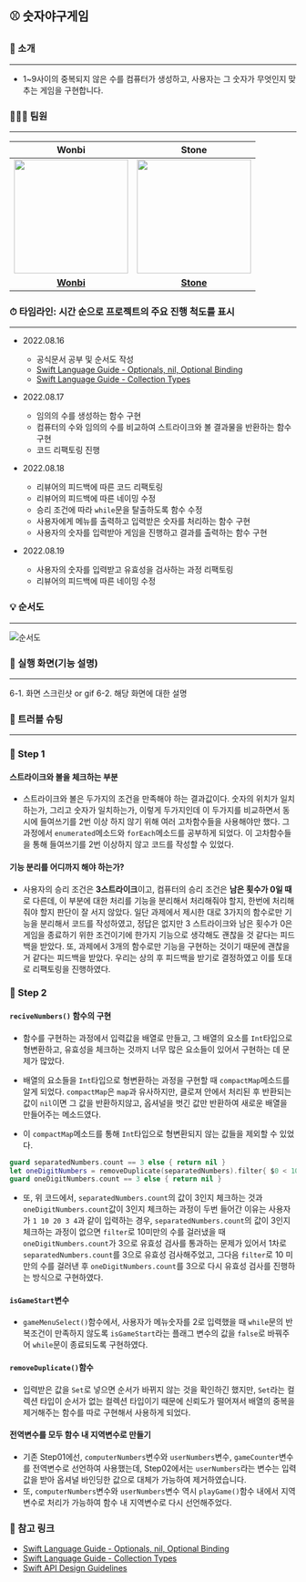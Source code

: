 ## ⚾️ 숫자야구게임

### 📑 소개
---
- 1~9사이의 중복되지 않은 수를 컴퓨터가 생성하고, 사용자는 그 숫자가 무엇인지 맞추는 게임을 구현합니다.

### 🧑🏻‍💻 팀원
---

|Wonbi|Stone|
|:----:|:----:|
|<img src="https://avatars.githubusercontent.com/u/88074999?v=4" width="200px" height="200px">|<img src="https://avatars.githubusercontent.com/u/74972815?v=4" width="200px" height="200px">|
|**[Wonbi](https://github.com/wonbi92)**|**[Stone](https://github.com/lws2269)**|
### ⏱ 타임라인: 시간 순으로 프로젝트의 주요 진행 척도를 표시
---
- 2022.08.16
	- 공식문서 공부 및 순서도 작성
    - [Swift Language Guide - Optionals, nil, Optional Binding](https://docs.swift.org/swift-book/LanguageGuide/TheBasics.html)
    - [Swift Language Guide - Collection Types](https://docs.swift.org/swift-book/LanguageGuide/CollectionTypes.html)
        
 - 2022.08.17
 	- 임의의 수를 생성하는 함수 구현
 	- 컴퓨터의 수와 임의의 수를 비교하여 스트라이크와 볼 결과물을 반환하는 함수 구현
    - 코드 리팩토링 진행

- 2022.08.18
	- 리뷰어의 피드백에 따른 코드 리팩토링
    - 리뷰어의 피드백에 따른 네이밍 수정
    - 승리 조건에 따라 `while`문을 탈출하도록 함수 수정
	- 사용자에게 메뉴를 출력하고 입력받은 숫자를 처리하는 함수 구현
 	- 사용자의 숫자를 입력받아 게임을 진행하고 결과를 출력하는 함수 구현
   
- 2022.08.19
	- 사용자의 숫자를 입력받고 유효성을 검사하는 과정 리팩토링
    - 리뷰어의 피드백에 따른 네이밍 수정
        

### 💡 순서도
---
![순서도](https://github.com/wonbi92/ios-number-baseball/blob/main/numberBaseballFlowChart.png?raw=true)

### 📱 실행 화면(기능 설명)
---
6-1. 화면 스크린샷 or gif
6-2. 해당 화면에 대한 설명
### 🚀 트러블 슈팅
---
### 📍 Step 1

#### 스트라이크와 볼을 체크하는 부분

- 스트라이크와 볼은 두가지의 조건을 만족해야 하는 결과값이다. 숫자의 위치가 일치하는가, 그리고 숫자가 일치하는가, 이렇게 두가지인데 이 두가지를 비교하면서 동시에 들여쓰기를 2번 이상 하지 않기 위해 여러 고차함수들을 사용해야만 했다. 그 과정에서 `enumerated`메소드와 `forEach`메소드를 공부하게 되었다. 이 고차함수들을 통해 들여쓰기를 2번 이상하지 않고 코드를 작성할 수 있었다.

#### 기능 분리를 어디까지 해야 하는가?

- 사용자의 승리 조건은 **3스트라이크**이고, 컴퓨터의 승리 조건은 **남은 횟수가 0일 때**로 다른데, 이 부분에 대한 처리를 기능을 분리해서 처리해줘야 할지, 한번에 처리해줘야 할지 판단이 잘 서지 않았다. 일단 과제에서 제시한 대로 3가지의 함수로만 기능을 분리해서 코드를 작성하였고, 정답은 없지만 3 스트라이크와 남은 횟수가 0은 게임을 종료하기 위한 조건이기에 한가지 기능으로 생각해도 괜찮을 것 같다는 피드백을 받았다. 또, 과제에서 3개의 함수로만 기능을 구현하는 것이기 때문에 괜찮을거 같다는 피드백을 받았다. 우리는 상의 후 피드백을 받기로 결정하였고 이를 토대로 리팩토링을 진행하였다.

### 📍 Step 2

#### `reciveNumbers()` 함수의 구현
- 함수를 구현하는 과정에서 입력값을 배열로 만들고, 그 배열의 요소를 `Int`타입으로 형변환하고, 유효성을 체크하는 것까지 너무 많은 요소들이 있어서 구현하는 데 문제가 많았다.

- 배열의 요소들을 `Int`타입으로 형변환하는 과정을 구현할 때 `compactMap`메소드를 알게 되었다. `compactMap`은 `map`과 유사하지만, 클로져 안에서 처리된 후 반환되는 값이 `nil`이면 그 값을 반환하지않고, 옵셔널을 벗긴 값만 반환하여 새로운 배열을 만들어주는 메소드였다. 

- 이 `compactMap`메소드를 통해 `Int`타입으로 형변환되지 않는 값들을 제외할 수 있었다.
```Swift
guard separatedNumbers.count == 3 else { return nil }
let oneDigitNumbers = removeDuplicate(separatedNumbers).filter{ $0 < 10 }
guard oneDigitNumbers.count == 3 else { return nil }
```
- 또, 위 코드에서, `separatedNumbers.count`의 값이 3인지 체크하는 것과 `oneDigitNumbers.count`값이 3인지 체크하는 과정이 두번 들어간 이유는 사용자가 `1 10 20 3 4`과 같이 입력하는 경우, `separatedNumbers.count`의 값이 3인지 체크하는 과정이 없으면 `filter`로 10미만의 수를 걸러냈을 때 `oneDigitNumbers.count`가 3으로 유효성 검사를 통과하는 문제가 있어서 1차로 `separatedNumbers.count`를 3으로 유효성 검사해주었고, 그다음 `filter`로 10 미만의 수를 걸러낸 후 `oneDigitNumbers.count`를 3으로 다시 유효성 검사를 진행하는 방식으로 구현하였다.

#### `isGameStart`변수
- `gameMenuSelect()`함수에서, 사용자가 메뉴숫자를 2로 입력했을 때 `while`문의 반복조건이 만족하지 않도록 `isGameStart`라는 플래그 변수의 값을 `false`로 바꿔주어 `while`문이 종료되도록 구현하였다.

#### `removeDuplicate()`함수
- 입력받은 값을 `Set`로 넣으면 순서가 바뀌지 않는 것을 확인하긴 했지만, `Set`라는 컬렉션 타입이 순서가 없는 컬렉션 타입이기 때문에 신뢰도가 떨어져서 배열의 중복을 제거해주는 함수를 따로 구현해서 사용하게 되었다.

#### 전역변수를 모두 함수 내 지역변수로 만들기
- 기존 Step01에선, `computerNumbers`변수와 `userNumbers`변수, `gameCounter`변수를 전역변수로 선언하여 사용했는데, Step02에서는 `userNumbers`라는 변수는 입력값을 받아 옵셔널 바인딩한 값으로 대체가 가능하여 제거하였습니다.
- 또, `computerNumbers`변수와 `userNumbers`변수 역시 `playGame()`함수 내에서 지역변수로 처리가 가능하여 함수 내 지역변수로 다시 선언해주었다.

### 📎 참고 링크
- [Swift Language Guide - Optionals, nil, Optional Binding](https://docs.swift.org/swift-book/LanguageGuide/TheBasics.html)
- [Swift Language Guide - Collection Types](https://docs.swift.org/swift-book/LanguageGuide/CollectionTypes.html)
- [Swift API Design Guidelines](https://swift.org/documentation/api-design-guidelines/)
